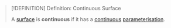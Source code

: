 >[!DEFINITION] Definition: Continuous Surface
>
>A [surface](Surface.md) is **continuous** if it has a [continuous](../../../Analysis/Real%20Analysis/Multivariate%20Real%20Analysis/Real%20Vector%20Functions/Continuity%20of%20Real%20Vector%20Functions.md) [parameterisation](../../../Analysis/Real%20Analysis/Multivariate%20Real%20Analysis/Surface%20Parameterisations/Surface%20Parameterisation.md).
>